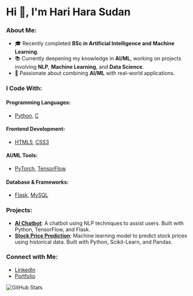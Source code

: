 # Hi 👋, I'm Hari Hara Sudan

### About Me:
- 🎓 Recently completed **BSc in Artificial Intelligence and Machine Learning**.
- 📚 Currently deepening my knowledge in **AI/ML**, working on projects involving **NLP**, **Machine Learning**, and **Data Science**.
- 🎯 Passionate about combining **AI/ML** with real-world applications.
  
### I Code With:
#### Programming Languages:
- [Python](https://www.python.org/), [C](https://www.cprogramming.com/)

#### Frontend Development:
- [HTML5](https://www.w3.org/html/), [CSS3](https://www.w3schools.com/css/)

#### AI/ML Tools:
- [PyTorch](https://pytorch.org/), [TensorFlow](https://www.tensorflow.org/)

#### Database & Frameworks:
- [Flask](https://flask.palletsprojects.com/), [MySQL](https://www.mysql.com/)

### Projects:
- **[AI Chatbot](https://github.com/username/project1)**: A chatbot using NLP techniques to assist users. Built with Python, TensorFlow, and Flask.
- **[Stock Price Prediction](https://github.com/username/project2)**: Machine learning model to predict stock prices using historical data. Built with Python, Scikit-Learn, and Pandas.

### Connect with Me:
- [LinkedIn](https://www.linkedin.com/in/username/)
- [Portfolio](https://your-portfolio.com)

![GitHub Stats](https://github-readme-stats.vercel.app/api?username=your-username&show_icons=true&theme=radical)
